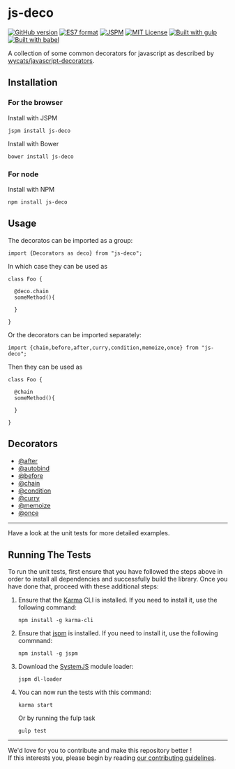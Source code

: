 # js-deco

[![GitHub version](https://badge.fury.io/gh/gooy%2Fes7-method-decorators.svg?style=flat-square)](http://badge.fury.io/gh/gooy%2Fes7-method-decorators)
[![ES7 format](https://img.shields.io/badge/JS_format-es7-orange.svg?style=flat-square)](http://www.ecmascript.org/)
[![JSPM](https://img.shields.io/badge/JSPM-gooy/es7--method--decorators-db772b.svg?style=flat-square)](http://jspm.io)
[![MIT License](https://img.shields.io/badge/license-MIT-blue.svg?style=flat-square)](http://opensource.org/licenses/MIT)
[![Built with gulp](http://img.shields.io/badge/built%20with-gulp-red.svg?style=flat-square)](http://gulpjs.com/)
[![Built with babel](http://img.shields.io/badge/transpiled%20with-babel-bfb222.svg?style=flat-square)](http://babeljs.io/)

A collection of some common decorators for javascript as described by [wycats/javascript-decorators](https://github.com/wycats/javascript-decorators).

## Installation

### For the browser

Install with JSPM

    jspm install js-deco
    
Install with Bower

    bower install js-deco
    
### For node

Install with NPM

    npm install js-deco
    
## Usage

The decoratos can be imported as a group:

    import {Decorators as deco} from "js-deco";
    
In which case they can be used as

    class Foo {
    
      @deco.chain
      someMethod(){
        
      }
      
    }
    
Or the decorators can be imported separately:

    import {chain,before,after,curry,condition,memoize,once} from "js-deco";
  
Then they can be used as

    class Foo {
        
      @chain
      someMethod(){
        
      }
      
    }

## Decorators

  - [@after](doc/after.md)
  - [@autobind](doc/autobind.md)
  - [@before](doc/before.md)
  - [@chain](doc/chain.md)
  - [@condition](doc/condition.md)
  - [@curry](doc/curry.md)
  - [@memoize](doc/memoize.md)
  - [@once](doc/once.md)

---

Have a look at the unit tests for more detailed examples.


## Running The Tests

To run the unit tests, first ensure that you have followed the steps above in order to install all dependencies and successfully build the library. Once you have done that, proceed with these additional steps:

1. Ensure that the [Karma](http://karma-runner.github.io/) CLI is installed. If you need to install it, use the following command:

    ```shell
    npm install -g karma-cli
    ```
2. Ensure that [jspm](http://jspm.io/) is installed. If you need to install it, use the following commnand:

    ```shell
    npm install -g jspm
    ```
3. Download the [SystemJS](https://github.com/systemjs/systemjs) module loader:

    ```shell
    jspm dl-loader
    ```

4. You can now run the tests with this command:

    ```shell
    karma start
    ```
    
    Or by running the fulp task
    
    ```shell
    gulp test
    ```
___

We'd love for you to contribute and make this repository better !   
If this interests you, please begin by reading [our contributing guidelines](CONTRIBUTING.md).
